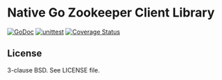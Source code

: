 Native Go Zookeeper Client Library
===================================

[![GoDoc](https://godoc.org/github.com/go-zookeeper/zk?status.svg)](https://godoc.org/github.com/go-zookeeper/zk)
[![unittest](https://github.com/go-zookeeper/zk/actions/workflows/unittest.yaml/badge.svg?branch=master&event=push)](https://github.com/go-zookeeper/zk/actions/workflows/unittest.yaml)
[![Coverage Status](https://img.shields.io/codecov/c/github/go-zookeeper/zk/master)](https://codecov.io/gh/go-zookeeper/zk/branch/master)

License
-------

3-clause BSD. See LICENSE file.

